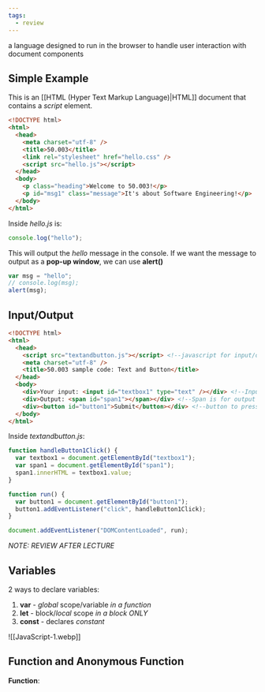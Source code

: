 ```yaml
---
tags:
  - review
---
```



a language designed to run in the browser to handle user interaction with document components

## Simple Example

This is an [[HTML (Hyper Text Markup Language)|HTML]] document that contains a *script* element.
```html
<!DOCTYPE html>
<html>
  <head>
    <meta charset="utf-8" />
    <title>50.003</title>
    <link rel="stylesheet" href="hello.css" />
    <script src="hello.js"></script>
  </head>
  <body>
    <p class="heading">Welcome to 50.003!</p>
    <p id="msg1" class="message">It's about Software Engineering!</p>
  </body>
</html>
```

Inside *hello.js* is:

```javascript
console.log("hello");
```

This will output the *hello* message in the console. If we want the message to output as a **pop-up window**, we can use **alert()**

```javascript
var msg = "hello";
// console.log(msg);
alert(msg);
```

## Input/Output
```html
<!DOCTYPE html>
<html>
  <head>
    <script src="textandbutton.js"></script> <!--javascript for input/output-->
    <meta charset="utf-8" />
    <title>50.003 sample code: Text and Button</title>
  </head>
  <body>
    <div>Your input: <input id="textbox1" type="text" /></div> <!--Input-->
    <div>Output: <span id="span1"></span></div> <!--Span is for output space-->
    <div><button id="button1">Submit</button></div> <!--button to press-->
  </body>
</html>
```

Inside *textandbutton.js*:
```javascript
function handleButton1Click() {
  var textbox1 = document.getElementById("textbox1");
  var span1 = document.getElementById("span1");
  span1.innerHTML = textbox1.value;
}

function run() {
  var button1 = document.getElementById("button1");
  button1.addEventListener("click", handleButton1Click);
}

document.addEventListener("DOMContentLoaded", run);
```

*NOTE: REVIEW AFTER LECTURE*

## Variables
2 ways to declare variables:
1. **var** - *global* scope/variable *in a function*
2. **let** - block/*local* scope *in a block ONLY*
3. **const** - declares *constant*

![[JavaScript-1.webp]]

## Function and Anonymous Function
**Function**:
